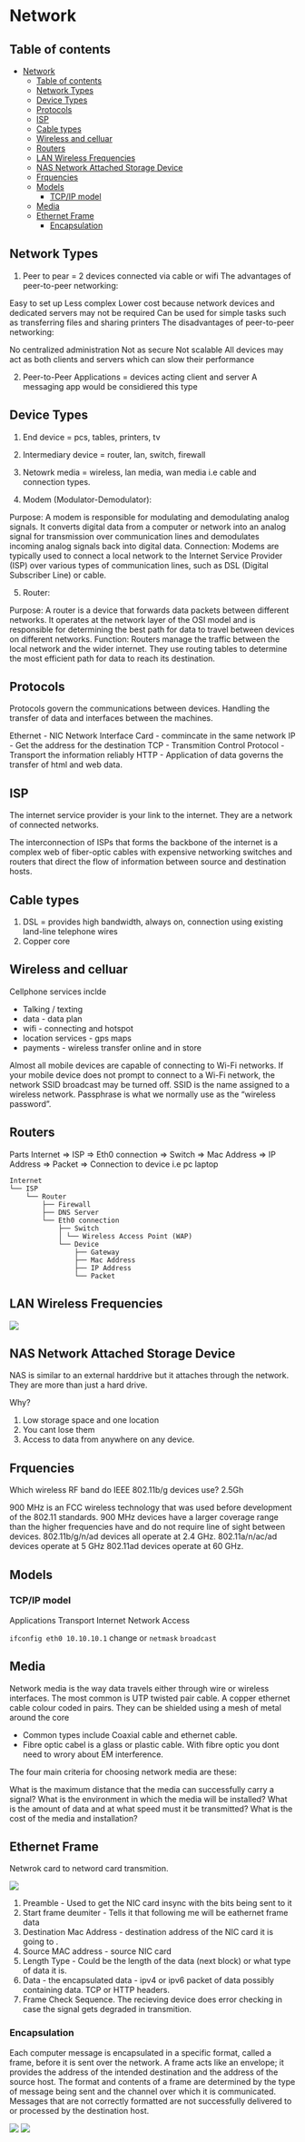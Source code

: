 # Network

## Table of contents

- [Network](#network)
  - [Table of contents](#table-of-contents)
  - [Network Types](#network-types)
  - [Device Types](#device-types)
  - [Protocols](#protocols)
  - [ISP](#isp)
  - [Cable types](#cable-types)
  - [Wireless and celluar](#wireless-and-celluar)
  - [Routers](#routers)
  - [LAN Wireless Frequencies](#lan-wireless-frequencies)
  - [NAS Network Attached Storage Device](#nas-network-attached-storage-device)
  - [Frquencies](#frquencies)
  - [Models](#models)
    - [TCP/IP model](#tcpip-model)
  - [Media](#media)
  - [Ethernet Frame](#ethernet-frame)
    - [Encapsulation](#encapsulation)

## Network Types

1. Peer to pear = 2 devices connected via cable or wifi
   The advantages of peer-to-peer networking:

Easy to set up
Less complex
Lower cost because network devices and dedicated servers may not be required
Can be used for simple tasks such as transferring files and sharing printers
The disadvantages of peer-to-peer networking:

No centralized administration
Not as secure
Not scalable
All devices may act as both clients and servers which can slow their performance

2. Peer-to-Peer Applications = devices acting client and server
   A messaging app would be considiered this type

## Device Types

1. End device = pcs, tables, printers, tv
2. Intermediary device = router, lan, switch, firewall
3. Netowrk media = wireless, lan media, wan media i.e cable and connection types.

4. Modem (Modulator-Demodulator):

Purpose: A modem is responsible for modulating and demodulating analog signals. It converts digital data from a computer or network into an analog signal for transmission over communication lines and demodulates incoming analog signals back into digital data.
Connection: Modems are typically used to connect a local network to the Internet Service Provider (ISP) over various types of communication lines, such as DSL (Digital Subscriber Line) or cable.

5. Router:

Purpose: A router is a device that forwards data packets between different networks. It operates at the network layer of the OSI model and is responsible for determining the best path for data to travel between devices on different networks.
Function: Routers manage the traffic between the local network and the wider internet. They use routing tables to determine the most efficient path for data to reach its destination.

## Protocols

Protocols govern the communications between devices. Handling the transfer of data and interfaces between the machines.

Ethernet - NIC Network Interface Card - commincate in the same network
IP - Get the address for the destination
TCP - Transmition Control Protocol - Transport the information reliably
HTTP - Application of data governs the transfer of html and web data.

## ISP

The internet service provider is your link to the internet.
They are a network of connected networks.

The interconnection of ISPs that forms the backbone of the internet is a complex web of fiber-optic cables with expensive networking switches and routers that direct the flow of information between source and destination hosts.

## Cable types

1. DSL = provides high bandwidth, always on, connection using existing land-line telephone wires
2. Copper core

## Wireless and celluar

Cellphone services inclde

- Talking / texting
- data - data plan
- wifi - connecting and hotspot
- location services - gps maps
- payments - wireless transfer online and in store

Almost all mobile devices are capable of connecting to Wi-Fi networks.
If your mobile device does not prompt to connect to a Wi-Fi network, the network SSID broadcast may be turned off.
SSID is the name assigned to a wireless network.
Passphrase is what we normally use as the “wireless password”.

## Routers

Parts
Internet => ISP => Eth0 connection => Switch => Mac Address => IP Address => Packet => Connection to device i.e pc laptop

```ls
Internet
└── ISP
    └── Router
        ├── Firewall
        ├── DNS Server
        └── Eth0 connection
            ├── Switch
            │ └── Wireless Access Point (WAP)
            └── Device
                ├── Gateway
                ├── Mac Address
                ├── IP Address
                └── Packet
```

## LAN Wireless Frequencies

<img src="./assets/images/fqchart.png" />

## NAS Network Attached Storage Device

NAS is similar to an external harddrive but it attaches through the network.
They are more than just a hard drive.

Why?

1. Low storage space and one location
2. You cant lose them
3. Access to data from anywhere on any device.

## Frquencies

Which wireless RF band do IEEE 802.11b/g devices use? 2.5Gh

900 MHz is an FCC wireless technology that was used before development of the 802.11 standards.
900 MHz devices have a larger coverage range than the higher frequencies have and do not require line of sight between devices.
802.11b/g/n/ad devices all operate at 2.4 GHz. 802.11a/n/ac/ad devices operate at 5 GHz
802.11ad devices operate at 60 GHz.

## Models

### TCP/IP model

Applications
Transport
Internet
Network Access

`ifconfig eth0 10.10.10.1` change or `netmask` `broadcast`

## Media

Network media is the way data travels either through wire or wireless interfaces.
The most common is UTP twisted pair cable. A copper ethernet cable colour coded in pairs.
They can be shielded using a mesh of metal around the core

- Common types include Coaxial cable and ethernet cable.
- Fibre optic cabel is a glass or plastic cable. With fibre optic you dont need to wrory about EM interference.

The four main criteria for choosing network media are these:

What is the maximum distance that the media can successfully carry a signal?
What is the environment in which the media will be installed?
What is the amount of data and at what speed must it be transmitted?
What is the cost of the media and installation?

## Ethernet Frame

Netwrok card to netword card transmition.

<img src="./assets/images/ethernetFrame.jpg" />

1. Preamble - Used to get the NIC card insync with the bits being sent to it
2. Start frame deumiter - Tells it that following me will be eathernet frame data
3. Destination Mac Address - destination address of the NIC card it is going to .
4. Source MAC address - source NIC card
5. Length Type - Could be the length of the data (next block) or what type of data it is.
6. Data - the encapsulated data - ipv4 or ipv6 packet of data possibly containing data. TCP or HTTP headers.
7. Frame Check Sequence. The recieving device does error checking in case the signal gets degraded in transmition.

### Encapsulation

Each computer message is encapsulated in a specific format, called a frame, before it is sent over the network. A frame acts like an envelope; it provides the address of the intended destination and the address of the source host. The format and contents of a frame are determined by the type of message being sent and the channel over which it is communicated. Messages that are not correctly formatted are not successfully delivered to or processed by the destination host.

<img src="./assets/images/encapsulation.png" />
<img src="./assets/images/encapsulation2.png" />



